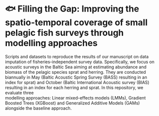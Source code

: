 # 🐟 Filling the Gap: Improving the spatio-temporal coverage of small pelagic fish surveys through modelling approaches

Scripts and datasets to reproduce the results of our manuscript on data imputation of fisheries-independent survey data. 
Specifically, we focus on acoustic surveys in the Baltic Sea aiming at estimating abundance and biomass of the pelagic species sprat and herring.
They are conducted biannually in May (Baltic Acoustic Spring Survey (BASS) resulting in an index for sprat) and October (Baltic International Acoustic survey 
(BIAS) resulting in an index for each herring and sprat. In this repository, we evaluate three  
modelling approaches: Linear mixed-effects models (LMMs), Gradient Boosted Trees (XGBoost) and Generalized 
Additive Models (GAMs) alongside the baseline approach. 

